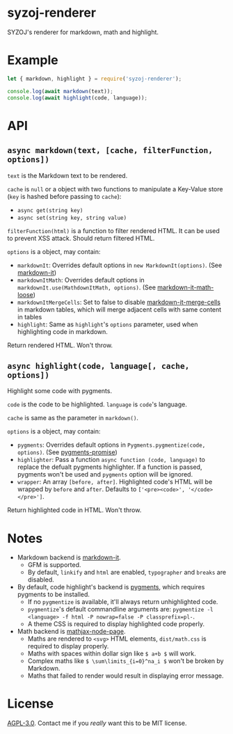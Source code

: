 # syzoj-renderer

SYZOJ's renderer for markdown, math and highlight.

# Example

```javascript
let { markdown, highlight } = require('syzoj-renderer');

console.log(await markdown(text));
console.log(await highlight(code, language));
```

# API

## `async markdown(text, [cache, filterFunction, options])`

`text` is the Markdown text to be rendered.

`cache` is `null` or a object with two functions to manipulate a Key-Value store (`key` is hashed before passing to `cache`):

* `async get(string key)`
* `async set(string key, string value)`

`filterFunction(html)` is a function to filter rendered HTML. It can be used to prevent XSS attack. Should return filtered HTML.

`options` is a object, may contain:

* `markdownIt`: Overrides default options in `new MarkdownIt(options)`. (See [markdown-it](https://github.com/markdown-it/markdown-it))
* `markdownItMath`: Overrides default options in `markdownIt.use(MathdownItMath, options)`. (See [markdown-it-math-loose](https://github.com/Menci/markdown-it-math-loose))
* `markdownItMergeCells`: Set to false to disable [markdown-it-merge-cells](https://github.com/Menci/markdown-it-merge-cells) in markdown tables, which will merge adjacent cells with same content in tables
* `highlight`: Same as `highlight`'s `options` parameter, used when highlighting code in markdown.

Return rendered HTML. Won't throw.

## `async highlight(code, language[, cache, options])`

Highlight some code with pygments.

`code` is the code to be highlighted. `language` is `code`'s language.

`cache` is same as the parameter in `markdown()`.

`options` is a object, may contain:

* `pygments`: Overrides default options in `Pygments.pygmentize(code, options)`. (See [pygments-promise](https://github.com/Menci/pygments-promise))
* `highlighter`: Pass a function `async function (code, language)` to replace the defualt pygments highlighter. If a function is passed, pygments won't be used and `pygments` option will be ignored.
* `wrapper`: An array `[before, after]`. Highlighted code's HTML will be wrapped by `before` and `after`. Defaults to `['<pre><code>', '</code></pre>']`.

Return highlighted code in HTML. Won't throw.

# Notes

* Markdown backend is [markdown-it](https://github.com/markdown-it/markdown-it).
    * GFM is supported.
    * By default, `linkify` and `html` are enabled, `typographer` and `breaks` are disabled.
* By default, code highlight's backend is [pygments](http://pygments.org), which requires pygments to be installed.
    * If no `pygmentize` is available, it'll always return unhighlighted code.
    * `pygmentize`'s default commandline arguments are: `pygmentize -l <language> -f html -P nowrap=false -P classprefix=pl-`.
    * A theme CSS is required to display highlighted code properly.
* Math backend is [mathjax-node-page](https://github.com/pkra/mathjax-node-page).
    * Maths are rendered to `<svg>` HTML elements, `dist/math.css` is required to display properly.
    * Maths with spaces within dollar sign like `$ a+b $` will work.
    * Complex maths like `$ \sum\limits_{i=0}^na_i $` won't be broken by Markdown.
    * Maths that failed to render would result in displaying error message.

# License

[AGPL-3.0](LICENSE). Contact me if you *really* want this to be MIT license.
